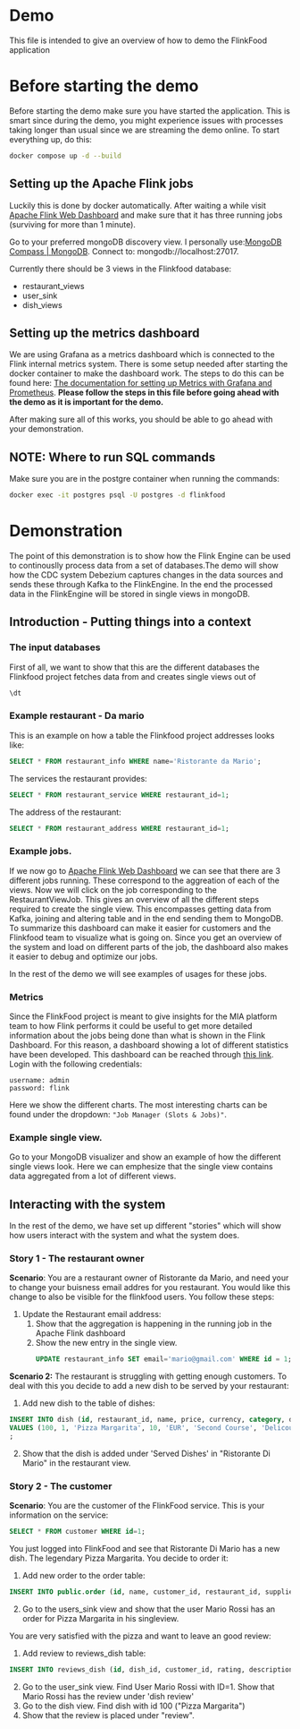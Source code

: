 # Demo
This file is intended to give an overview of how to demo the FlinkFood application


# Before starting the demo

Before starting the demo make sure you have started the application. This is smart since during the demo, you might experience issues with processes taking longer than usual since we are streaming the demo online. To start everything up, do this:
```bash
docker compose up -d --build
```

## Setting up the Apache Flink jobs 
Luckily this is done by docker automatically. After waiting a while visit [Apache Flink Web Dashboard](http://localhost:8081/#/overview) and make sure that it has three running jobs (surviving for more than 1 minute).

Go to your preferred mongoDB discovery view. I personally use:[MongoDB Compass | MongoDB](https://www.mongodb.com/products/tools/compass). Connect to: mongodb://localhost:27017.

Currently there should be 3 views in the Flinkfood database:

-   restaurant_views
-   user_sink
-   dish_views

## Setting up the metrics dashboard
We are using Grafana as a metrics dashboard which is connected to the Flink internal metrics system. There is some setup needed after starting the docker container to make the dashboard work. The steps to do this can be found here: [The documentation for setting up Metrics with Grafana and Prometheus](./metrics.md). **Please follow the steps in this file before going ahead with the demo as it is important for the demo.**

After making sure all of this works, you should be able to go ahead with your demonstration.

## NOTE: Where to run SQL commands
Make sure you are in the postgre container when running the commands:
```bash
docker exec -it postgres psql -U postgres -d flinkfood
```

# Demonstration
The point of this demonstration is to show how the Flink Engine can be used to continouslly process data from a set of databases.The demo will show how the CDC system Debezium captures changes in the data sources and sends these through Kafka to the FlinkEngine. In the end the processed data in the FlinkEngine will be stored in single views in mongoDB.

## Introduction - Putting things into a context

### The input databases

First of all, we want to show that this are the different databases the Flinkfood project fetches data from and creates single views out of

```sql
\dt
```

### Example restaurant - Da mario

This is an example on how a table the Flinkfood project addresses looks like:

```sql
SELECT * FROM restaurant_info WHERE name='Ristorante da Mario';
```

The services the restaurant provides:

```sql
SELECT * FROM restaurant_service WHERE restaurant_id=1;
```

The address of the restaurant:

```sql
SELECT * FROM restaurant_address WHERE restaurant_id=1;
```

### Example jobs.

If we now go to [Apache Flink Web Dashboard](http://localhost:8081/#/overview) we can see that there are 3 different jobs running. These correspond to the aggreation of each of the views. 
Now we will click on the job corresponding to the RestaurantViewJob. This gives an overview of all the different steps required to create the single view. This encompasses getting data from Kafka, joining and altering table and in the end sending them to MongoDB. To summarize this dashboard can make it easier for customers and the Flinkfood team to visualize what is going on. Since you get an overview of the system and load on different parts of the job, the dashboard also makes it easier to debug and optimize our jobs.

In the rest of the demo we will see examples of usages for these jobs.

### Metrics
Since the FlinkFood project is meant to give insights for the MIA platform team to how Flink performs it could be useful to get more detailed information about the jobs being done than what is shown in the Flink Dashboard. For this reason, a dashboard showing a lot of different statistics have been developed. This dashboard can be reached through [this link](http://localhost:3000). Login with the following credentials:
```plaintext
username: admin
password: flink
```
Here we show the different charts. The most interesting charts can be found under the dropdown: `"Job Manager (Slots & Jobs)"`.

### Example single view.
Go to your MongoDB visualizer and show an example of how the different single views look. Here we can emphesize that the single view contains data aggregated from a lot of different views.

## Interacting with the system
In the rest of the demo, we have set up different "stories" which will show how users interact with the system and what the system does. 
### Story 1 -  The restaurant owner

**Scenario**: You are a restaurant owner of Ristorante da Mario, and need your to change your buisness email addres for you restaurant. You would like this change to also be visible for the flinkfood users. You follow these steps:

1.  Update the Restaurant email address:
    1.  Show that the aggregation is happening in the running job in the Apache Flink dashboard
    2.  Show the new entry in the single view.
        ```sql
        UPDATE restaurant_info SET email='mario@gmail.com' WHERE id = 1;
        ```

**Scenario 2:** The restaurant is struggling with getting enough customers. To deal with this you decide to add a new dish to be served by your restaurant:
1. Add new dish to the table of dishes:
```sql
INSERT INTO dish (id, restaurant_id, name, price, currency, category, description)
VALUES (100, 1, 'Pizza Margarita', 10, 'EUR', 'Second Course', 'Delicous Pizza with cheese')
;
```
2. Show that the dish is added under 'Served Dishes' in "Ristorante Di Mario" in the restaurant view.
        
### Story 2 - The customer

**Scenario**: You are the customer of the FlinkFood service. This is your information on the service:

```sql 
SELECT * FROM customer WHERE id=1;
```
You just logged into FlinkFood and see that Ristorante Di Mario has a new dish. The legendary Pizza Margarita. You decide to order it:

1. Add new order to the order table:
```sql 
INSERT INTO public.order (id, name, customer_id, restaurant_id, supplier_id, order_date, payment_date, delivery_date, description, total_amount, currency, supply_order) VALUES (11, 'ord-987654321-AAAA', 1, 1, 3, '2023-12-03', '2023-12-03', '2023-12-03', 'Pizza Margarita', 10, 'EUR', 'f');
```
2. Go to the users_sink view and show that the user Mario Rossi has an order for Pizza Margarita in his singleview.

You are very satisfied with the pizza and want to leave an good review:
1. Add review to reviews_dish table:
```sql
INSERT INTO reviews_dish (id, dish_id, customer_id, rating, description) VALUES (100, 100, 1, 5, 'Great Pizza. Mario is a great chef!');
```
2. Go to the user_sink view. Find User Mario Rossi with ID=1. Show that Mario Rossi has the review under 'dish review'
3. Go to the dish view. Find dish with id 100 ("Pizza Margarita")
4. Show that the review is placed under "review".

